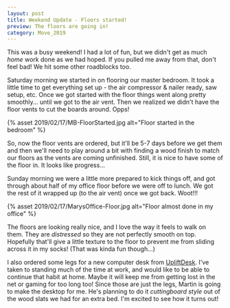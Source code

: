 ```yaml
---
layout: post
title: Weekend Update - Floors started!
preview: The floors are going in! 
category: Move_2019
---
```


This was a busy weekend! I had a lot of fun, but we didn't get as much *home* work done as we had hoped. If you pulled me away from that, don't feel bad! We hit some other roadblocks too.

Saturday morning we started in on flooring our master bedroom. It took a little time to get everything set up - the air compressor & nailer ready, saw setup, etc. Once we got started with the floor things went along pretty smoothly... until we got to the air vent. Then we realized we didn't have the floor vents to cut the boards around. Opps! 

{% asset 2019/02/17/MB-FloorStarted.jpg alt="Floor started in the bedroom" %}

So, now the floor vents are ordered, but it'll be 5-7 days before we get them and then we'll need to play around a bit with finding a wood finish to match our floors as the vents are coming unfinished. Still, it is nice to have some of the floor in. It looks like progress...

Sunday morning we were a little more prepared to kick things off, and got through about half of my office floor before we were off to lunch. We got the rest of it wrapped up (to the air vent) once we got back. Woot!!!

{% asset 2019/02/17/MarysOffice-Floor.jpg alt="Floor almost done in my office" %}

The floors are looking really nice, and I love the way it feels to walk on them. They are *distressed* so they are not perfectly smooth on top. Hopefully that'll give a little texture to the floor to prevent me from sliding across it in my socks! (That was kinda fun though...)



I also ordered some legs for a new computer desk from [UpliftDesk](https://www.upliftdesk.com/uplift-height-adjustable-standing-desk-frame-2-leg/). I've taken to standing much of the time at work, and would like to be able to continue that habit at home. Maybe it will keep me from getting lost in the net or gaming for too long too! Since those are just the legs, Martin is going to make the desktop for me. He's planning to do it *cuttingboard style* out of the wood slats we had for an extra bed. I'm excited to see how it turns out!